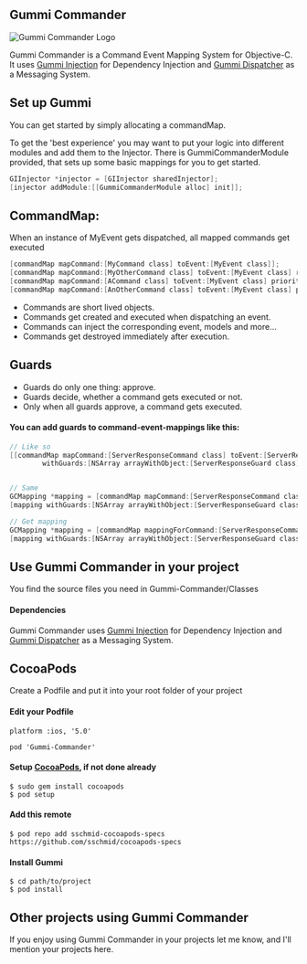 ## Gummi Commander
![Gummi Commander Logo](http://sschmid.com/Libs/Gummi-Commander/Gummi-Commander-128.png)

Gummi Commander is a Command Event Mapping System for Objective-C.
It uses [Gummi Injection] for Dependency Injection and [Gummi Dispatcher] as a Messaging System.

## Set up Gummi

You can get started by simply allocating a commandMap.

To get the 'best experience' you may want to put your logic into different modules and add them to the Injector.
There is GummiCommanderModule provided, that sets up some basic mappings for you to get started.

```objective-c
GIInjector *injector = [GIInjector sharedInjector];
[injector addModule:[[GummiCommanderModule alloc] init]];
```

## CommandMap:

When an instance of MyEvent gets dispatched, all mapped commands get executed
```objective-c
[commandMap mapCommand:[MyCommand class] toEvent:[MyEvent class]];
[commandMap mapCommand:[MyOtherCommand class] toEvent:[MyEvent class] removeMappingAfterExecution:YES];
[commandMap mapCommand:[ACommand class] toEvent:[MyEvent class] priority: 5];
[commandMap mapCommand:[AnOtherCommand class] toEvent:[MyEvent class] priority: 10 removeMappingAfterExecution:NO];
```

* Commands are short lived objects.
* Commands get created and executed when dispatching an event.
* Commands can inject the corresponding event, models and more...
* Commands get destroyed immediately after execution.


## Guards

* Guards do only one thing: approve.
* Guards decide, whether a command gets executed or not.
* Only when all guards approve, a command gets executed.

#### You can add guards to command-event-mappings like this:

```objective-c
// Like so
[[commandMap mapCommand:[ServerResponseCommand class] toEvent:[ServerResponseEvent class]]
        withGuards:[NSArray arrayWithObject:[ServerResponseGuard class]]];


// Same
GCMapping *mapping = [commandMap mapCommand:[ServerResponseCommand class] toEvent:[ServerResponseEvent class]];
[mapping withGuards:[NSArray arrayWithObject:[ServerResponseGuard class]]];

// Get mapping
GCMapping *mapping = [commandMap mappingForCommand:[ServerResponseCommand class] event:[ServerResponseEvent class]];
[mapping withGuards:[NSArray arrayWithObject:[ServerResponseGuard class]]];
```

## Use Gummi Commander in your project

You find the source files you need in Gummi-Commander/Classes

#### Dependencies
Gummi Commander uses [Gummi Injection] for Dependency Injection and [Gummi Dispatcher] as a Messaging System.

## CocoaPods
Create a Podfile and put it into your root folder of your project

#### Edit your Podfile
```
platform :ios, '5.0'

pod 'Gummi-Commander'
```

#### Setup [CocoaPods], if not done already

```
$ sudo gem install cocoapods
$ pod setup
```

#### Add this remote
```
$ pod repo add sschmid-cocoapods-specs https://github.com/sschmid/cocoapods-specs
```

#### Install Gummi
```
$ cd path/to/project
$ pod install
```

## Other projects using Gummi Commander

If you enjoy using Gummi Commander in your projects let me know, and I'll mention your projects here.

[cocoapods]: http://cocoapods.org/
[Gummi Injection]: https://github.com/sschmid/Gummi-Injection/
[Gummi Dispatcher]: https://github.com/sschmid/Gummi-Dispatcher/
